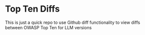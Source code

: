 # Top Ten Diffs
This is just a quick repo to use Github diff functionality to view diffs between OWASP Top Ten for LLM versions
